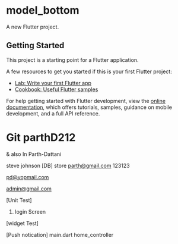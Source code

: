 # model_bottom

A new Flutter project.

## Getting Started

This project is a starting point for a Flutter application.

A few resources to get you started if this is your first Flutter project:

- [Lab: Write your first Flutter app](https://docs.flutter.dev/get-started/codelab)
- [Cookbook: Useful Flutter samples](https://docs.flutter.dev/cookbook)

For help getting started with Flutter development, view the
[online documentation](https://docs.flutter.dev/), which offers tutorials,
samples, guidance on mobile development, and a full API reference.

# Git parthD212
& also In
Parth-Dattani 

steve johnson
[DB] store
parth@gmail.com 
123123

pd@yopmail.com

admin@gmail.com


[Unit Test]
1. login Screen

[widget Test]

[Push notication]
main.dart
home_controller
